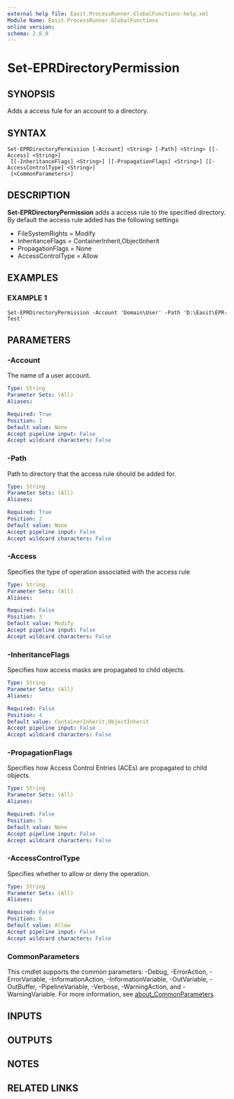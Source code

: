 ```yaml
---
external help file: Easit.ProcessRunner.GlobalFunctions-help.xml
Module Name: Easit.ProcessRunner.GlobalFunctions
online version:
schema: 2.0.0
---
```


# Set-EPRDirectoryPermission

## SYNOPSIS
Adds a access fule for an account to a directory.

## SYNTAX

```
Set-EPRDirectoryPermission [-Account] <String> [-Path] <String> [[-Access] <String>]
 [[-InheritanceFlags] <String>] [[-PropagationFlags] <String>] [[-AccessControlType] <String>]
 [<CommonParameters>]
```

## DESCRIPTION
**Set-EPRDirectoryPermission** adds a access rule to the specified directory.
By default the access rule added has the following settings
- FileSystemRights = Modify
- InheritanceFlags = ContainerInherit,ObjectInherit
- PropagationFlags = None
- AccessControlType = Allow

## EXAMPLES

### EXAMPLE 1
```
Set-EPRDirectoryPermission -Account 'Domain\User' -Path 'D:\Easit\EPR-Test'
```

## PARAMETERS

### -Account
The name of a user account.

```yaml
Type: String
Parameter Sets: (All)
Aliases:

Required: True
Position: 1
Default value: None
Accept pipeline input: False
Accept wildcard characters: False
```

### -Path
Path to directory that the access rule should be added for.

```yaml
Type: String
Parameter Sets: (All)
Aliases:

Required: True
Position: 2
Default value: None
Accept pipeline input: False
Accept wildcard characters: False
```

### -Access
Specifies the type of operation associated with the access rule

```yaml
Type: String
Parameter Sets: (All)
Aliases:

Required: False
Position: 3
Default value: Modify
Accept pipeline input: False
Accept wildcard characters: False
```

### -InheritanceFlags
Specifies how access masks are propagated to child objects.

```yaml
Type: String
Parameter Sets: (All)
Aliases:

Required: False
Position: 4
Default value: ContainerInherit,ObjectInherit
Accept pipeline input: False
Accept wildcard characters: False
```

### -PropagationFlags
Specifies how Access Control Entries (ACEs) are propagated to child objects.

```yaml
Type: String
Parameter Sets: (All)
Aliases:

Required: False
Position: 5
Default value: None
Accept pipeline input: False
Accept wildcard characters: False
```

### -AccessControlType
Specifies whether to allow or deny the operation.

```yaml
Type: String
Parameter Sets: (All)
Aliases:

Required: False
Position: 6
Default value: Allow
Accept pipeline input: False
Accept wildcard characters: False
```

### CommonParameters
This cmdlet supports the common parameters: -Debug, -ErrorAction, -ErrorVariable, -InformationAction, -InformationVariable, -OutVariable, -OutBuffer, -PipelineVariable, -Verbose, -WarningAction, and -WarningVariable. For more information, see [about_CommonParameters](http://go.microsoft.com/fwlink/?LinkID=113216).

## INPUTS

## OUTPUTS

## NOTES

## RELATED LINKS
